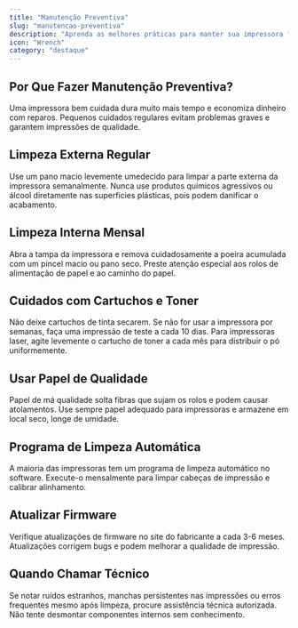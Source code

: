 ```yaml
---
title: "Manutenção Preventiva"
slug: "manutencao-preventiva"
description: "Aprenda as melhores práticas para manter sua impressora funcionando perfeitamente por mais tempo. Inclui dicas de limpeza e cuidados essenciais."
icon: "Wrench"
category: "destaque"
---
```


## Por Que Fazer Manutenção Preventiva?

Uma impressora bem cuidada dura muito mais tempo e economiza dinheiro com reparos. Pequenos cuidados regulares evitam problemas graves e garantem impressões de qualidade.

## Limpeza Externa Regular

Use um pano macio levemente umedecido para limpar a parte externa da impressora semanalmente. Nunca use produtos químicos agressivos ou álcool diretamente nas superfícies plásticas, pois podem danificar o acabamento.

## Limpeza Interna Mensal

Abra a tampa da impressora e remova cuidadosamente a poeira acumulada com um pincel macio ou pano seco. Preste atenção especial aos rolos de alimentação de papel e ao caminho do papel.

## Cuidados com Cartuchos e Toner

Não deixe cartuchos de tinta secarem. Se não for usar a impressora por semanas, faça uma impressão de teste a cada 10 dias. Para impressoras laser, agite levemente o cartucho de toner a cada mês para distribuir o pó uniformemente.

## Usar Papel de Qualidade

Papel de má qualidade solta fibras que sujam os rolos e podem causar atolamentos. Use sempre papel adequado para impressoras e armazene em local seco, longe de umidade.

## Programa de Limpeza Automática

A maioria das impressoras tem um programa de limpeza automático no software. Execute-o mensalmente para limpar cabeças de impressão e calibrar alinhamento.

## Atualizar Firmware

Verifique atualizações de firmware no site do fabricante a cada 3-6 meses. Atualizações corrigem bugs e podem melhorar a qualidade de impressão.

## Quando Chamar Técnico

Se notar ruídos estranhos, manchas persistentes nas impressões ou erros frequentes mesmo após limpeza, procure assistência técnica autorizada. Não tente desmontar componentes internos sem conhecimento.
